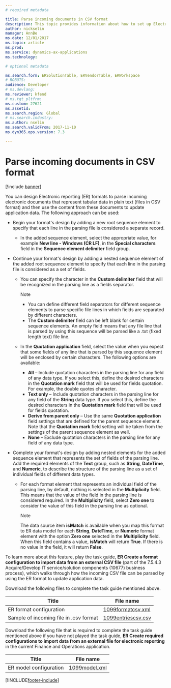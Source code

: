 ```yaml
---
# required metadata

title: Parse incoming documents in CSV format
description: This topic provides information about how to set up Electronic reporting (ER) formats to parse incoming CSV formatted documents. 
author: nickselin
manager: AnnBe
ms.date: 12/01/2017
ms.topic: article
ms.prod: 
ms.service: dynamics-ax-applications
ms.technology: 

# optional metadata

ms.search.form: ERSolutionTable, ERVendorTable, ERWorkspace
# ROBOTS: 
audience: Developer
# ms.devlang: 
ms.reviewer: kfend
# ms.tgt_pltfrm: 
ms.custom: 27621
ms.assetid: 
ms.search.region: Global
# ms.search.industry: 
ms.author: nselin
ms.search.validFrom: 2017-11-10
ms.dyn365.ops.version: 7.3

---
```

# Parse incoming documents in CSV format
[!include [banner](../includes/banner.md)]

You can design Electronic reporting (ER) formats to parse incoming electronic documents that represent tabular data in plain text (files in CSV format) and then use the content from these documents to update application data. The following approach can be used:

+ Begin your format's design by adding a new root sequence element to specify that each line in the parsing file is considered a separate record.

    + In the added sequence element, select the appropriate value, for example **New line - Windows (CR LF)**, in the **Special characters** field in the **Sequence element delimiter** field group.

+ Continue your format's design by adding a nested sequence element of the added root sequence element to specify that each line in the parsing file is considered as a set of fields.

    + You can specify the character in the **Custom delimiter** field that will be recognized in the parsing line as a fields separator.

        > [!NOTE]
        > - You can define different field separators for different sequence elements to parse specific file lines in which fields are separated by different characters.
        > - The **Custom delimiter** field can be left blank for certain sequence elements. An empty field means that any file line that is parsed by using this sequence will be parsed like a .txt (fixed length text) file line.

    + In the **Quotation application** field, select the value when you expect that some fields of any line that is parsed by this sequence element will be enclosed by certain characters. The following options are available:

        + **All** – Include quotation characters in the parsing line for any field of any data type. If you select this, define the desired characters in the **Quotation mark** field that will be used for fields quotation. For example, the double quotes character.
        + **Text only** – Include quotation characters in the parsing line for any field of the **String** data type. If you select this, define the desired characters in the **Quotation mark** field that will be used for fields quotation.
        + **Derive from parent only** – Use the same **Quotation application** field settings that are defined for the parent sequence element. Note that the **Quotation mark** field setting will be taken from the settings of the parent sequence element as well.
        + **None** – Exclude quotation characters in the parsing line for any field of any data type.

+ Complete your format's design by adding nested elements for the added sequence element that represents the set of fields of the parsing line. Add the required elements of the **Text** group, such as **String**, **DateTime**, and **Numeric**, to describe the structure of the parsing line as a set of individual fields of different data types.

    + For each format element that represents an individual field of the parsing line, by default, nothing is selected in the **Multiplicity** field. This means that the value of the field in the parsing line is considered required. In the **Multiplicity** field, select **Zero one** to consider the value of this field in the parsing line as optional.

        > [!NOTE]
        > The data source item **isMatch** is available when you map this format to ER data model for each **String**, **DateTime**, or **Numeric** format element with the option **Zero one** selected in the **Multiplicity** field. When this field contains a value, **isMatch** will return **True**. If there is no value in the field, it will return **False**.

To learn more about this feature, play the task guide, **ER Create a format configuration to import data from an external CSV file** (part of the 7.5.4.3 Acquire/Develop IT service/solution components (10677) business process), which walks through how the incoming CSV file can be parsed by using the ER format to update application data.

Download the following files to complete the task guide mentioned above.

| Title                                  | File name                                                            |
|----------------------------------------|----------------------------------------------------------------------|
| ER format configuration                | [1099formatcsv.xml](https://go.microsoft.com/fwlink/?linkid=862266)  |
| Sample of incoming file in .csv format | [1099entriescsv.csv](https://go.microsoft.com/fwlink/?linkid=862266) |

Download the following file that is required to complete the task guide mentioned above if you have not played the task guide, **ER Create required configurations to import data from an external file for electronic reporting** in the current Finance and Operations application.

| Title                  | File name                                                       |
|------------------------|-----------------------------------------------------------------|
| ER model configuration | [1099model.xml](https://go.microsoft.com/fwlink/?linkid=862266) |


[!INCLUDE[footer-include](../../../includes/footer-banner.md)]